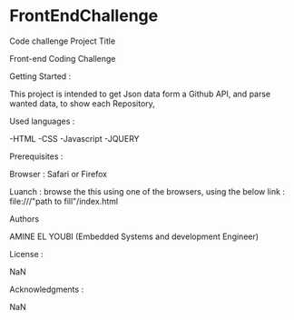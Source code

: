 # FrontEndChallenge
Code challenge
Project Title

Front-end Coding Challenge

Getting Started :

This project is intended to get Json data form a Github API, and parse wanted data, to show each Repository,

Used languages :

-HTML
-CSS
-Javascript
-JQUERY

Prerequisites :

Browser : Safari or Firefox

Luanch :
browse the this using one of the browsers, using the below link : file:///"path to fill"/index.html

Authors

AMINE EL YOUBI (Embedded Systems and development Engineer)

License :

NaN

Acknowledgments :

NaN
